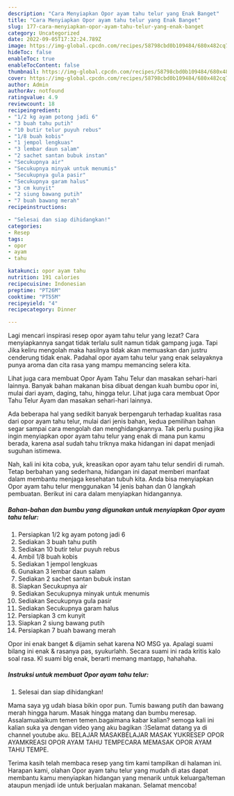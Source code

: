```yaml
---
description: "Cara Menyiapkan Opor ayam tahu telur yang Enak Banget"
title: "Cara Menyiapkan Opor ayam tahu telur yang Enak Banget"
slug: 177-cara-menyiapkan-opor-ayam-tahu-telur-yang-enak-banget
category: Uncategorized
date: 2022-09-05T17:32:24.789Z
image: https://img-global.cpcdn.com/recipes/58798cbd0b109484/680x482cq70/opor-ayam-tahu-telur-foto-resep-utama.jpg
hideToc: false
enableToc: true
enableTocContent: false
thumbnail: https://img-global.cpcdn.com/recipes/58798cbd0b109484/680x482cq70/opor-ayam-tahu-telur-foto-resep-utama.jpg
cover: https://img-global.cpcdn.com/recipes/58798cbd0b109484/680x482cq70/opor-ayam-tahu-telur-foto-resep-utama.jpg
author: Admin
authorAv: notfound
ratingvalue: 4.9
reviewcount: 18
recipeingredient:
- "1/2 kg ayam potong jadi 6"
- "3 buah tahu putih"
- "10 butir telur puyuh rebus"
- "1/8 buah kobis"
- "1 jempol lengkuas"
- "3 lembar daun salam"
- "2 sachet santan bubuk instan"
- "Secukupnya air"
- "Secukupnya minyak untuk menumis"
- "Secukupnya gula pasir"
- "Secukupnya garam halus"
- "3 cm kunyit"
- "2 siung bawang putih"
- "7 buah bawang merah"
recipeinstructions:

- "Selesai dan siap dihidangkan!"
categories:
- Resep
tags:
- opor
- ayam
- tahu

katakunci: opor ayam tahu 
nutrition: 191 calories
recipecuisine: Indonesian
preptime: "PT26M"
cooktime: "PT55M"
recipeyield: "4"
recipecategory: Dinner

---
```



Lagi mencari inspirasi resep opor ayam tahu telur yang lezat? Cara menyiapkannya sangat tidak terlalu sulit namun tidak gampang juga. Tapi Jika keliru mengolah maka hasilnya tidak akan memuaskan dan justru cenderung tidak enak. Padahal opor ayam tahu telur yang enak selayaknya punya aroma dan cita rasa yang mampu memancing selera kita.


Lihat juga cara membuat Opor Ayam Tahu Telur dan masakan sehari-hari lainnya. Banyak bahan makanan bisa dibuat dengan kuah bumbu opor ini, mulai dari ayam, daging, tahu, hingga telur. Lihat juga cara membuat Opor Tahu Telur Ayam dan masakan sehari-hari lainnya.

Ada beberapa hal yang sedikit banyak berpengaruh terhadap kualitas rasa dari opor ayam tahu telur, mulai dari jenis bahan, kedua pemilihan bahan segar sampai cara mengolah dan menghidangkannya. Tak perlu pusing jika ingin menyiapkan opor ayam tahu telur yang enak di mana pun kamu berada, karena asal sudah tahu triknya maka hidangan ini dapat menjadi suguhan istimewa.


Nah, kali ini kita coba, yuk, kreasikan opor ayam tahu telur sendiri di rumah. Tetap berbahan yang sederhana, hidangan ini dapat memberi manfaat dalam membantu menjaga kesehatan tubuh kita. Anda bisa menyiapkan Opor ayam tahu telur menggunakan 14 jenis bahan dan 0 langkah pembuatan. Berikut ini cara dalam menyiapkan hidangannya.

<!--inarticleads1-->

##### Bahan-bahan dan bumbu yang digunakan untuk menyiapkan Opor ayam tahu telur:

1. Persiapkan 1/2 kg ayam potong jadi 6
1. Sediakan 3 buah tahu putih
1. Sediakan 10 butir telur puyuh rebus
1. Ambil 1/8 buah kobis
1. Sediakan 1 jempol lengkuas
1. Gunakan 3 lembar daun salam
1. Sediakan 2 sachet santan bubuk instan
1. Siapkan Secukupnya air
1. Sediakan Secukupnya minyak untuk menumis
1. Sediakan Secukupnya gula pasir
1. Sediakan Secukupnya garam halus
1. Persiapkan 3 cm kunyit
1. Siapkan 2 siung bawang putih
1. Persiapkan 7 buah bawang merah


Opor ini enak banget &amp; dijamin sehat karena NO MSG ya. Apalagi suami bilang ini enak &amp; rasanya pas, syukurlahh. Secara suami ini rada kritis kalo soal rasa. Kl suami blg enak, berarti memang mantapp, hahahaha. 

<!--inarticleads2-->

##### Instruksi untuk membuat Opor ayam tahu telur:


1. Selesai dan siap dihidangkan!

Mama saya yg udah biasa bikin opor pun. Tumis bawang putih dan bawang merah hingga harum. Masak hingga matang dan bumbu meresap. Assalamualaikum temen temen.bagaimana kabar kalian? semoga kali ini kalian suka ya dengan video yang aku bagikan :)Selamat datang ya di channel youtube aku. BELAJAR MASAKBELAJAR MASAK YUKRESEP OPOR AYAMKREASI OPOR AYAM TAHU TEMPECARA MEMASAK OPOR AYAM TAHU TEMPE. 

Terima kasih telah membaca resep yang tim kami tampilkan di halaman ini. Harapan kami, olahan Opor ayam tahu telur yang mudah di atas dapat membantu kamu menyiapkan hidangan yang menarik untuk keluarga/teman ataupun menjadi ide untuk berjualan makanan. Selamat mencoba!
